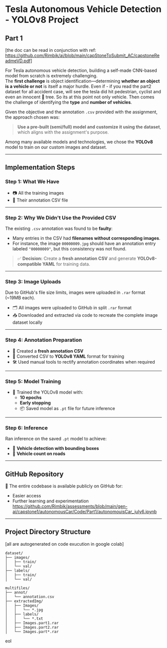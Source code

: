 
# Tesla Autonomous Vehicle Detection - YOLOv8 Project

## Part 1

[the doc can be read in conjunction with ref: https://github.com/Rimbik/ai/blob/main/capStoneToSubmit_AC/capstoneReadmeVD.pdf]

For Tesla autonomous vehicle detection, building a self-made CNN-based model from scratch is extremely challenging.  
The **first challenge** is object identification—determining **whether an object is a vehicle or not** is itself a major hurdle. Even if - if you read the part2 dataset for all accident case, will see the tesla did hit pedestrian, cyclist and even an innocent 🌴 tree. So its at this point not only vehicle.
Then comes the challenge of identifying the **type** and **number of vehicles**.

Given the objective and the annotation `.csv` provided with the assignment, the approach chosen was:

> **Use a pre-built (semi/full) model and customize it using the dataset**, which aligns with the assignment's purpose.

Among many available models and technologies, we chose the **YOLOv8** model to train on our custom images and dataset.

---

## Implementation Steps

### Step 1: What We Have

- 📷 All the training images  
- 📝 Their annotation CSV file

---

### Step 2: Why We Didn't Use the Provided CSV

The existing `.csv` annotation was found to be **faulty**:
- Many entries in the CSV had **filenames without corresponding images**.
- For instance, the image `00000009.jpg` should have an annotation entry labeled `"00000009"`, but this consistency was not found.

> ✅ **Decision:** Create a **fresh annotation CSV** and generate **YOLOv8-compatible YAML** for training data.

---

### Step 3: Image Uploads

Due to GitHub's file size limits, images were uploaded in `.rar` format (~19MB each).

- 🗂 All images were uploaded to GitHub in split `.rar` format
- 📥 Downloaded and extracted via code to recreate the complete image dataset locally

---

### Step 4: Annotation Preparation

- 📝 Created a **fresh annotation CSV**
- 🔁 Converted CSV to **YOLOv8 YAML** format for training
- 🛠️ Used manual tools to rectify annotation coordinates when required

---

### Step 5: Model Training

- 🔁 Trained the YOLOv8 model with:
  - **10 epochs**
  - **Early stopping**
  - 📦 Saved model as `.pt` file for future inference

---

### Step 6: Inference

Ran inference on the saved `.pt` model to achieve:
- 🚗 **Vehicle detection with bounding boxes**
- 🔢 **Vehicle count on roads**

---

## GitHub Repository

📂 The entire codebase is available publicly on GitHub for:
- Easier access
- Further learning and experimentation
https://github.com/Rimbik/assessments/blob/main/gen-ai/capstone1/autonomousCar/Code/Part1/autonomouisCar_july6.ipynb
---

## Project Directory Structure
[all are autogenerated on code exucution in google colab]
```plaintext
dataset/
├── images/
│   ├── train/
│   └── val/
├── labels/
│   ├── train/
│   └── val/

multifiles/
├── annot/
│   └── annotation.csv
├── extractedImg/
│   ├── Images/
│   │   └── *.jpg
│   ├── labels/
│   │   └── *.txt
│   ├── Images.part1.rar
│   ├── Images.part2.rar
│   └── Images.part*.rar
```
eol
